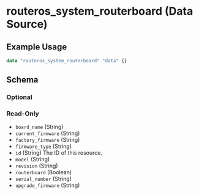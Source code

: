 # routeros_system_routerboard (Data Source)


## Example Usage
```terraform
data "routeros_system_routerboard" "data" {}
```

<!-- schema generated by tfplugindocs -->
## Schema

### Optional


### Read-Only

- `board_name` (String)
- `current_firmware` (String)
- `factory_firmware` (String)
- `firmware_type` (String)
- `id` (String) The ID of this resource.
- `model` (String)
- `revision` (String)
- `routerboard` (Boolean)
- `serial_number` (String)
- `upgrade_firmware` (String)


